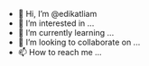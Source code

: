- 👋 Hi, I’m @edikatliam
- 👀 I’m interested in ...
- 🌱 I’m currently learning ...
- 💞️ I’m looking to collaborate on ...
- 📫 How to reach me ...

<!---
edikatliam/edikatliam is a ✨ special ✨ repository because its `README.md` (this file) appears on your GitHub profile.
You can click the Preview link to take a look at your changes.
--->
